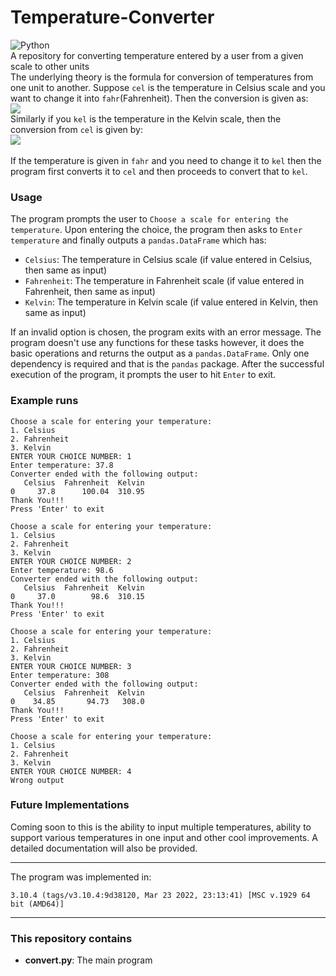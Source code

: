 # Temperature-Converter

![Python](https://img.shields.io/static/v1?label=Language%20Used&message=Python&color=blue&logo=python&logoColor=white)<br>
A repository for converting temperature entered by a user from a given scale to other units<br>
The underlying theory is the formula for conversion of temperatures from one unit to another. Suppose `cel` is the temperature in Celsius scale and you want to change it into `fahr`(Fahrenheit). Then the conversion is given as:<br>
![](https://latex2png.com/pngs/d6c12fdd6f27ad27810020ac282e3949.png)<br>
Similarly if you `kel` is the temperature in the Kelvin scale, then the conversion from `cel` is given by:<br>
![](https://latex2png.com/pngs/2156a8f977e31fd8ac9db2f364411e27.png)<br><br>
If the temperature is given in `fahr` and you need to change it to `kel` then the program first converts it to `cel` and then proceeds to convert that to `kel`.

### Usage
The program prompts the user to `Choose a scale for entering the temperature`. Upon entering the choice, the program then asks to `Enter temperature` and finally outputs a `pandas.DataFrame` which has:
- `Celsius`:  The temperature in Celsius scale (if value entered in Celsius, then same as input)
- `Fahrenheit`: The temperature in Fahrenheit scale (if value entered in Fahrenheit, then same as input)
- `Kelvin`: The temperature in Kelvin scale (if value entered in Kelvin, then same as input)

If an invalid option is chosen, the program exits with an error message. The program doesn't use any functions for these tasks however, it does the basic operations and returns the output as a `pandas.DataFrame`. Only one dependency is required and that is the `pandas` package. After the successful execution of the program, it prompts the user to hit `Enter` to exit.

### Example runs

```
Choose a scale for entering your temperature:
1. Celsius
2. Fahrenheit
3. Kelvin
ENTER YOUR CHOICE NUMBER: 1
Enter temperature: 37.8
Converter ended with the following output:
   Celsius  Fahrenheit  Kelvin
0     37.8      100.04  310.95
Thank You!!!
Press 'Enter' to exit
```

```
Choose a scale for entering your temperature:
1. Celsius
2. Fahrenheit
3. Kelvin
ENTER YOUR CHOICE NUMBER: 2
Enter temperature: 98.6
Converter ended with the following output:
   Celsius  Fahrenheit  Kelvin
0     37.0        98.6  310.15
Thank You!!!
Press 'Enter' to exit
```

```
Choose a scale for entering your temperature:
1. Celsius
2. Fahrenheit
3. Kelvin
ENTER YOUR CHOICE NUMBER: 3
Enter temperature: 308
Converter ended with the following output:
   Celsius  Fahrenheit  Kelvin
0    34.85       94.73   308.0
Thank You!!!
Press 'Enter' to exit
```

```
Choose a scale for entering your temperature:
1. Celsius
2. Fahrenheit
3. Kelvin
ENTER YOUR CHOICE NUMBER: 4
Wrong output
```

### Future Implementations
Coming soon to this is the ability to input multiple temperatures, ability to support various temperatures in one input and other cool improvements. A detailed documentation will also be provided.

----
The program was implemented in:
```
3.10.4 (tags/v3.10.4:9d38120, Mar 23 2022, 23:13:41) [MSC v.1929 64 bit (AMD64)]
```
----
### This repository contains
- **convert.py**: The main program
